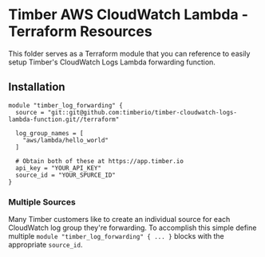 # Timber AWS CloudWatch Lambda - Terraform Resources

This folder serves as a Terraform module that you can reference to easily setup Timber's CloudWatch Logs Lambda forwarding function.

## Installation

```
module "timber_log_forwarding" {
  source = "git::git@github.com:timberio/timber-cloudwatch-logs-lambda-function.git//terraform"

  log_group_names = [
    "aws/lambda/hello_world"
  ]

  # Obtain both of these at https://app.timber.io
  api_key = "YOUR_API_KEY"
  source_id = "YOUR_SPURCE_ID"
}
```

### Multiple Sources

Many Timber customers like to create an individual source for each CloudWatch log group they're forwarding. To accomplish this simple define multiple `module "timber_log_forwarding" { ... }` blocks with the appropriate `source_id`.